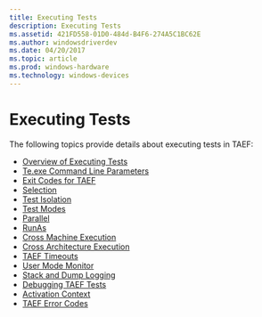 ```yaml
---
title: Executing Tests
description: Executing Tests
ms.assetid: 421FD558-01D0-484d-B4F6-274A5C1BC62E
ms.author: windowsdriverdev
ms.date: 04/20/2017
ms.topic: article
ms.prod: windows-hardware
ms.technology: windows-devices
---
```


# Executing Tests


The following topics provide details about executing tests in TAEF:

-   [Overview of Executing Tests](overview-of-executing-tests.md)
-   [Te.exe Command Line Parameters](te-exe-command-line-parameters.md)
-   [Exit Codes for TAEF](exit-codes-for-taef.md)
-   [Selection](selection.md)
-   [Test Isolation](test-isolation.md)
-   [Test Modes](test-modes.md)
-   [Parallel](parallel.md)
-   [RunAs](runas.md)
-   [Cross Machine Execution](cross-machine-execution.md)
-   [Cross Architecture Execution](cross-architecture-execution.md)
-   [TAEF Timeouts](taef-timeouts.md)
-   [User Mode Monitor](user-mode-monitor.md)
-   [Stack and Dump Logging](stack-and-dump-logging.md)
-   [Debugging TAEF Tests](debugging-taef-tests.md)
-   [Activation Context](activation-context.md)
-   [TAEF Error Codes](taef-error-codes.md)

 

 





